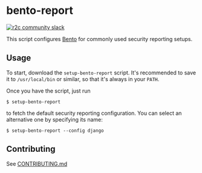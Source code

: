# bento-report

[![r2c community slack](https://img.shields.io/badge/r2c_slack-join-brightgreen?style=for-the-badge&logo=slack&labelColor=4A154B)](https://join.slack.com/t/r2c-community/shared_invite/enQtNjU0NDYzMjAwODY4LWE3NTg1MGNhYTAwMzk5ZGRhMjQ2MzVhNGJiZjI1ZWQ0NjQ2YWI4ZGY3OGViMGJjNzA4ODQ3MjEzOWExNjZlNTA)

This script configures [Bento](https://github.com/returntocorp/bento)
for commonly used security reporting setups.

## Usage

To start, download the `setup-bento-report` script.
It's recommended to save it to `/usr/local/bin` or similar,
so that it's always in your `PATH`.


Once you have the script, just run

```
$ setup-bento-report
```

to fetch the default security reporting configuration.
You can select an alternative one by specifying its name:

```
$ setup-bento-report --config django
```

## Contributing

See [CONTRIBUTING.md](CONTRIBUTING.md)
